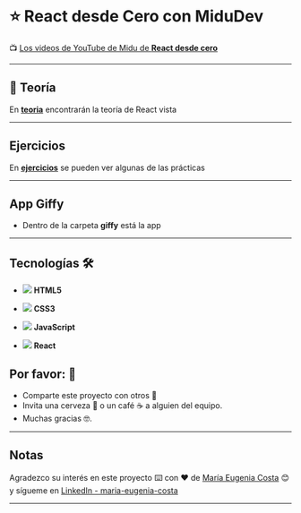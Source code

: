 # :star: React desde Cero con MiduDev

:tv: [Los videos de YouTube de Midu de **React desde cero**](https://www.youtube.com/playlist?list=PLV8x_i1fqBw0B008sQn79YxCjkHJU84pC)

---

## :book: Teoría

En [**teoria**](https://github.com/eugenia1984/react-desde-cero-midu/tree/main/teoria) encontrarán la teoría de React vista

---

## Ejercicios

En [**ejercicios**](https://github.com/eugenia1984/react-desde-cero-midu/tree/main/ejercicios) se pueden ver algunas de las prácticas

---

## App Giffy

- Dentro de la carpeta **giffy** está la app

---

## Tecnologías 🛠️

- <img src="https://img.icons8.com/fluency/30/null/html-5.png"/> **HTML5**

- <img src="https://img.icons8.com/fluency/30/null/css3.png"/> **CSS3**

- <img src="https://img.icons8.com/color/30/null/javascript--v1.png"/> **JavaScript**

- <img src="https://img.icons8.com/officel/30/null/react.png"/> **React**

## Por favor: 🎁

- Comparte este proyecto con otros 📢
- Invita una cerveza 🍺 o un café ☕ a alguien del equipo.
- Muchas gracias 🤓.

---

## Notas

Agradezco su interés en este proyecto ⌨️ con ❤️ de [María Eugenia Costa](https://github.com/eugenia1984) 😊 y sígueme en [LinkedIn - maria-eugenia-costa](https://www.linkedin.com/in/maria-eugenia-costa/)

---
